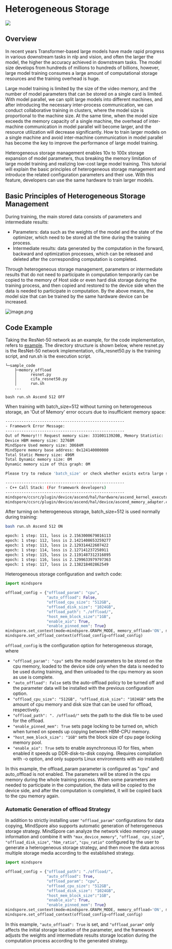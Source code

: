 # Heterogeneous Storage

<a href="https://gitee.com/mindspore/docs/blob/master/tutorials/experts/source_en/parallel/memory_offload.md" target="_blank"><img src="https://mindspore-website.obs.cn-north-4.myhuaweicloud.com/website-images/master/resource/_static/logo_source_en.png"></a>

## Overview

In recent years Transformer-based large models have made rapid progress in various downstream tasks in nlp and vision, and often the larger the model, the higher the accuracy achieved in downstream tasks. The model size develops from hundreds of millions to hundreds of billions, however, large model training consumes a large amount of computational storage resources and the training overhead is huge.

Large model training is limited by the size of the video memory, and the number of model parameters that can be stored on a single card is limited. With model parallel, we can split large models into different machines, and after introducing the necessary inter-process communication, we can conduct collaborative training in clusters, where the model size is proportional to the machine size. At the same time, when the model size exceeds the memory capacity of a single machine, the overhead of inter-machine communication in model parallel will become larger, and the resource utilization will decrease significantly. How to train larger models on a single machine and avoid inter-machine communication in model parallel has become the key to improve the performance of large model training.

Heterogeneous storage management enables 10x to 100x storage expansion of model parameters, thus breaking the memory limitation of large model training and realizing low-cost large model training. This tutorial will explain the basic principles of heterogeneous storage management and introduce the related configuration parameters and their use. With this feature, developers can use the same hardware to train larger models.

## Basic Principles of Heterogeneous Storage Management

During training, the main stored data consists of parameters and intermediate results:

* Parameters: data such as the weights of the model and the state of the optimizer, which need to be stored all the time during the training process.
* Intermediate results: data generated by the computation in the forward, backward and optimization processes, which can be released and deleted after the corresponding computation is completed.

Through heterogeneous storage management, parameters or intermediate results that do not need to participate in computation temporarily can be copied to the memory of Host side or even hard disk storage during the training process, and then copied and restored to the device side when the data is needed to participate in computation. By the above means, the model size that can be trained by the same hardware device can be increased.

![image.png](https://mindspore-website.obs.cn-north-4.myhuaweicloud.com/website-images/master/tutorials/experts/source_zh_cn/parallel/images/memory_offload.png)

## Code Example

Taking the ResNet-50 network as an example, for the code implementation, refers to [example](https://gitee.com/mindspore/docs/tree/master/docs/sample_code/memory_offload). The directory structure is shown below, where resnet.py is the ResNet-50 network implementation, cifa_resnet50.py is the training script, and run.sh is the execution script.

```text
└─sample_code
    ├─memory_offload
    │      resnet.py
    │      cifa_resnet50.py
    │      run.sh
    ...
```

```shell
bash run.sh Ascend 512 OFF
```

When training with batch_size=512 without turning on heterogeneous storage, an 'Out of Memory' error occurs due to insufficient memory space:

```bash
----------------------------------------------------
- Framework Error Message:
----------------------------------------------------
Out of Memory!!! Request memory size: 33100113920B, Memory Statistic:
Device HBM memory size: 32768M
MindSpore Used memory size: 30684M
MindSpore memory base address: 0x124140000000
Total Static Memory size: 496M
Total Dynamic memory size: 0M
Dynamic memory size of this graph: 0M

Please try to reduce 'batch_size' or check whether exists extra large shape. For more details, please refer to 'Out of Memory' at https://www.mindspore.cn .

----------------------------------------------------
- C++ Call Stack: (For framework developers)
----------------------------------------------------
mindspore/ccsrc/plugin/device/ascend/hal/hardware/ascend_kernel_executor.cc:252 PreprocessBeforeRunGraph
mindspore/ccsrc/plugin/device/ascend/hal/device/ascend_memory_adapter.cc:169 MallocDynamicDevMem
```

After turning on heterogeneous storage, batch_size=512 is used normally during training:

```bash
bash run.sh Ascend 512 ON
```

```bash
epoch: 1 step: 111, loss is 2.1563000679016113
epoch: 1 step: 112, loss is 2.1421408653259277
epoch: 1 step: 113, loss is 2.129314422607422
epoch: 1 step: 114, loss is 2.127141237258911
epoch: 1 step: 115, loss is 2.1191487312316895
epoch: 1 step: 116, loss is 2.1299633979797363
epoch: 1 step: 117, loss is 2.138218402862549
```

Heterogeneous storage configuration and switch code:

```python
import mindspore

offload_config = {"offload_param": "cpu",
                  "auto_offload": False,
                  "offload_cpu_size": "512GB",
                  "offload_disk_size": "1024GB",
                  "offload_path": "./offload/",
                  "host_mem_block_size":"1GB",
                  "enable_aio": True,
                  "enable_pinned_mem": True}
mindspore.set_context(mode=mindspore.GRAPH_MODE, memory_offload='ON', max_device_memory='30GB')
mindspore.set_offload_context(offload_config=offload_config)
```

``offload_config`` is the configuration option for heterogeneous storage, where

* ``"offload_param": "cpu"`` sets the model parameters to be stored on the cpu memory, loaded to the device side only when the data is needed to be used during training, and then unloaded to the cpu memory as soon as use is complete.
* ``"auto_offload": False`` sets the auto-offload policy to be turned off and the parameter data will be installed with the previous configuration option.
* ``"offload_cpu_size": "512GB", "offload_disk_size": "1024GB"`` sets the amount of cpu memory and disk size that can be used for offload, respectively.
* ``"offload_path": ". /offload/"`` sets the path to the disk file to be used for the offload.
* ``"enable_pinned_mem": True`` sets page locking to be turned on, which when turned on speeds up copying between HBM-CPU memory.
* ``"host_mem_block_size": "1GB"`` sets the block size of cpu page locking memory pool.
* ``"enable_aio": True`` sets to enable asynchronous IO for files, when enabled it speeds up DDR-disk-to-disk copying. (Requires compilation with -o option, and only supports Linux environments with aio installed)

In this example, the offload_param parameter is configured as "cpu" and auto_offload is not enabled. The parameters will be stored in the cpu memory during the whole training process. When some parameters are needed to participate in the computation, the data will be copied to the device side, and after the computation is completed, it will be copied back to the cpu memory again.

### Automatic Generation of offload Strategy

In addition to strictly installing user ``"offload_param"`` configurations for data copying, MindSpore also supports automatic generation of heterogeneous storage strategy. MindSpore can analyze the network video memory usage information and combine it with ``"max_device_memory"``, ``"offload_ cpu_size"``, ``"offload_disk_size"``, ``"hbm_ratio"``, ``"cpu_ratio"`` configured by the user to generate a heterogeneous storage strategy, and then move the data across multiple storage media according to the established strategy.

```python
import mindspore

offload_config = {"offload_path": "./offload/",
                  "auto_offload": True,
                  "offload_param": "cpu",
                  "offload_cpu_size": "512GB",
                  "offload_disk_size": "1024GB",
                  "host_mem_block_size":"1GB",
                  "enable_aio": True,
                  "enable_pinned_mem": True}
mindspore.set_context(mode=mindspore.GRAPH_MODE, memory_offload='ON', max_device_memory='30GB')
mindspore.set_offload_context(offload_config=offload_config)
```

In this example, ``"auto_offload": True`` is set, and ``"offload_param"`` only affects the initial storage location of the parameter, and the framework adjusts the weights and intermediate results storage location during the computation process according to the generated strategy.